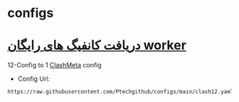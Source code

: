 # configs

# [دریافت کانفیگ های رایگان worker ](https://github.com/Ptechgithub/configs/tree/main/Gifts)


12-Config to 1 [ClashMeta](https://github.com/MetaCubeX/ClashMetaForAndroid/releases) config



- Config Url:
```
https://raw.githubusercontent.com/Ptechgithub/configs/main/clash12.yaml
```


